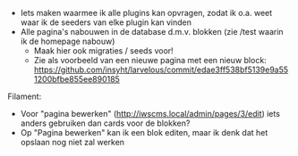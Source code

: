 - Iets maken waarmee ik alle plugins kan opvragen, zodat ik o.a. weet waar ik de seeders van elke plugin kan vinden
- Alle pagina's nabouwen in de database d.m.v. blokken (zie /test waarin ik de homepage nabouw)
  - Maak hier ook migraties / seeds voor!
  - Zie als voorbeeld van een nieuwe pagina met een nieuw block: https://github.com/insyht/larvelous/commit/edae3ff538bf5139e9a551200bfbe855ee890185


Filament:
- Voor "pagina bewerken" (http://iwscms.local/admin/pages/3/edit) iets anders gebruiken dan cards voor de blokken?
- Op "Pagina bewerken" kan ik een blok editen, maar ik denk dat het opslaan nog niet zal werken
